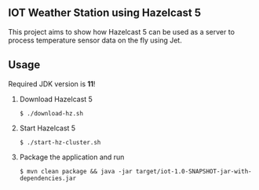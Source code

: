 IOT Weather Station using Hazelcast 5
---

This project aims to show how Hazelcast 5 can be used as a server to process 
temperature sensor data on the fly using Jet.

Usage
---
Required JDK version is **11**!
1. Download Hazelcast 5
   
   ``$ ./download-hz.sh``
2. Start Hazelcast 5

   ``$ ./start-hz-cluster.sh``

3. Package the application and run

    ``$ mvn clean package && java -jar target/iot-1.0-SNAPSHOT-jar-with-dependencies.jar``


